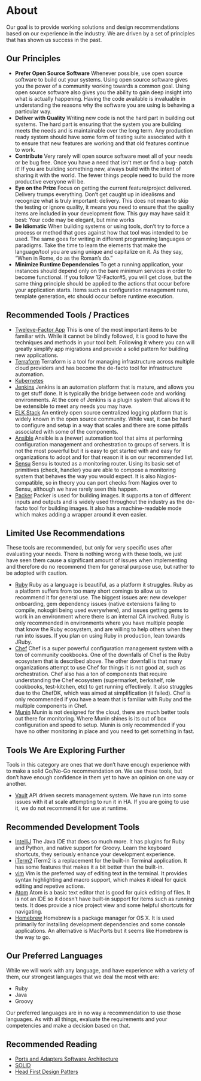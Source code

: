 # About

Our goal is to provide working solutions and design recommendations based on our experience in the industry. We are driven by a set of principles that has shown us success in the past.

## Our Principles
- **Prefer Open Source Software** Whenever possible, use open source software to build out your systems. Using open source software gives you the power of a community working towards a common goal. Using open source software also gives you the ability to gain deep insight into what is actually happening. Having the code available is invaluable in understanding the reasons why the software you are using is behaving a particular way.
- **Deliver with Quality** Writing new code is not the hard part in building out systems. The hard part is ensuring that the system you are building meets the needs and is maintainable over the long term. Any production ready system should have some form of testing suite associated with it to ensure that new features are working and that old features continue to work.
- **Contribute** Very rarely will open source software meet all of your needs or be bug free. Once you have a need that isn’t met or find a bug- patch it! If you are building something new, always build with the intent of sharing it with the world. The fewer things people need to build the more productive everyone will be.
- **Eye on the Prize** Focus on getting the current feature/project delivered. Delivery trumps everything. Don’t get caught up in idealisms and recognize what is truly important: delivery. This does not mean to skip the testing or ignore quality, it means you need to ensure that the quality items are included in your development flow. This guy may have said it best: Your code may be elegant, but mine works
- **Be Idiomatic** When building systems or using tools, don’t try to force a process or method that goes against how that tool was intended to be used. The same goes for writing in different programming languages or paradigms. Take the time to learn the elements that make the language/tool you are using unique and capitalize on it. As they say, “When in Rome, do as the Roman’s do.”
- **Minimize Runtime Dependencies** To get a running application, your instances should depend only on the bare minimum services in order to become functional. If you follow 12-Factor#5, you will get close, but the same thing principle should be applied to the actions that occur before your application starts. Items such as configuration management runs, template generation, etc should occur before runtime execution.

## Recommended Tools / Practices
- [Tweleve-Factor App](https://12factor.net/) This is one of the most important items to be familiar with. While it cannot be blindly followed, it is good to have the techniques and methods in your tool belt. Following it where you can will greatly simplify app migrations and provide a solid pattern for building new applications.
- [Terraform](https://www.terraform.io/) Terraform is a tool for managing infrastructure across multiple cloud providers and has become the de-facto tool for infrastructure automation.
- [Kubernetes](https://kubernetes.io/)
- [Jenkins](https://jenkins.io/) Jenkins is an automation platform that is mature, and allows you to get stuff done. It is typically the bridge between code and working environments. At the core of Jenkins is a plugin system that allows it to be extensible to meet any needs you may have.
- [ELK Stack](https://www.elastic.co/webinars/introduction-elk-stack) An entirely open source centralized logging platform that is widely known in the open source community. While vast, it can be hard to configure and setup in a way that scales and there are some pitfalls associated with some of the components.
- [Ansible](https://www.ansible.com/) Ansible is a (newer) automation tool that aims at performing configuration management and orchestration to groups of servers. It is not the most powerful but it is easy to get started with and easy for organizations to adopt and for that reason it is on our recommended list.
- [Sensu](https://sensuapp.org/) Sensu is touted as a monitoring router. Using its basic set of primitives (check, handler) you are able to compose a monitoring system that behaves the way you would expect. It is also Nagios-compatible, so in theory you can port checks from Nagios over to Sensu, although we have rarely seen this happen.
- [Packer](https://www.packer.io/) Packer is used for building images. It supports a ton of different inputs and outputs and is widely used throughout the industry as the de-facto tool for building images. It also has a machine-readable mode which makes adding a wrapper around it even easier.

## Limited Use Recommendations
These tools are recommended, but only for very specific uses after evaluating your needs. There is nothing wrong with these tools, we just have seen them cause a significant amount of issues when implementing and therefore do no recommend them for general purpose use, but rather to be adopted with caution.

- [Ruby](https://www.ruby-lang.org/en/) Ruby as a language is beautiful, as a platform it struggles. Ruby as a platform suffers from too many short comings to allow us to recommend it for general use. The biggest issues are: new developer onboarding, gem dependency issues (native extensions failing to compile, nokogiri being used everywhere), and issues getting gems to work in an environment where there is an internal CA involved. Ruby is only recommended in environments where you have multiple people that know the Ruby ecosystem, and are willing to help others when they run into issues. If you plan on using Ruby in production, lean towards JRuby.
- [Chef](https://www.chef.io/chef/) Chef is a super powerful configuration management system with a ton of community cookbooks. One of the downfalls of Chef is the Ruby ecosystem that is described above. The other downfall is that many organizations attempt to use Chef for things it is not good at, such as orchestration. Chef also has a ton of components that require understanding the Chef ecosystem (supermarket, berkshelf, role cookbooks, test-kitchen, etc) to get running effectively. It also struggles due to the ChefDK, which was aimed at simplification (it failed). Chef is only recommended if you have a team that is familiar with Ruby and the multiple components in Chef.
- [Munin](http://munin-monitoring.org/) Munin is not designed for the cloud, there are much better tools out there for monitoring. Where Munin shines is its out of box configuration and speed to setup. Munin is only recommended if you have no other monitoring in place and you need to get something in fast.

## Tools We Are Exploring Further
Tools in this category are ones that we don’t have enough experience with to make a solid Go/No-Go recommendation on. We use these tools, but don’t have enough confidence in them yet to have an opinion on one way or another.

- [Vault](https://github.com/hashicorp/vault) API driven secrets management system. We have run into some issues with it at scale attempting to run it in HA. If you are going to use it, we do not recommend it for use at runtime.

## Recommended Development Tools
- [IntelliJ](https://www.jetbrains.com/idea/) The Java IDE that does so much more. It has plugins for Ruby and Python, and native support for Groovy. Learn the keyboard shortcuts, they seriously enhance your development experience.
- [iTerm2](https://www.iterm2.com/) iTerm2 is a replacement for the built-in Terminal application. It has some features that makes it a bit better than the built-in.
- [vim](http://www.vim.org/) Vim is the preferred way of editing text in the terminal. It provides syntax highlighting and macro support, which makes it ideal for quick editing and repetive actions.
- [Atom](https://atom.io/) Atom is a basic text editor that is good for quick editing of files. It is not an IDE so it doesn’t have built-in support for items such as running tests. It does provide a nice project view and some helpful shortcuts for navigating.
- [Homebrew](http://brew.sh/) Homebrew is a package manager for OS X. It is used primarily for installing development dependencies and some console applications. An alternative is MacPorts but it seems like Homebrew is the way to go.

## Our Preferred Languages
While we will work with any language, and have experience with a variety of them, our strongest languages that we deal the most with are:

- Ruby
- Java
- Groovy

Our preferred languages are in no way a recommendation to use those languages. As with all things, evaluate the requirements and your competencies and make a decision based on that.

## Recommended Reading
- [Ports and Adapters Software Architecture](https://spin.atomicobject.com/2013/02/23/ports-adapters-software-architecture/)
- [SOLID](https://en.wikipedia.org/wiki/SOLID_(object-oriented_design))
- [Head First Design Patters](http://shop.oreilly.com/product/9780596007126.do)

